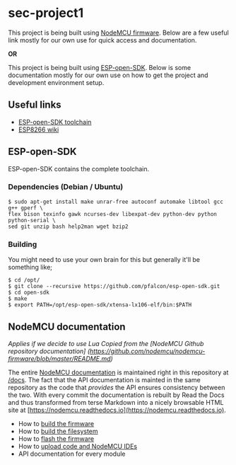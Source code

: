 # sec-project1
This project is being built using [NodeMCU firmware](https://github.com/nodemcu/nodemcu-firmware). Below are a few useful link mostly for our own use for quick access and documentation.

**OR**

This project is being built using [ESP-open-SDK](). Below is some documentation mostly for our own use on how to get the project and development environment setup.

## Useful links

- [ESP-open-SDK toolchain](https://github.com/pfalcon/esp-open-sdk)
- [ESP8266 wiki](https://github.com/esp8266/esp8266-wiki/wiki/Toolchain)

## ESP-open-SDK 
ESP-open-SDK contains the complete toolchain.

### Dependencies (Debian / Ubuntu)
```
$ sudo apt-get install make unrar-free autoconf automake libtool gcc g++ gperf \
flex bison texinfo gawk ncurses-dev libexpat-dev python-dev python python-serial \
sed git unzip bash help2man wget bzip2
```

### Building
You might need to use your own brain for this but generally it'll be something like;
```
$ cd /opt/
$ git clone --recursive https://github.com/pfalcon/esp-open-sdk.git
$ cd open-sdk
$ make
$ export PATH=/opt/esp-open-sdk/xtensa-lx106-elf/bin:$PATH 
```


## NodeMCU documentation
*Applies if we decide to use Lua*
*Copied from the [NodeMCU Github repository documentation]
(https://github.com/nodemcu/nodemcu-firmware/blob/master/README.md)*

The entire [NodeMCU documentation](https://nodemcu.readthedocs.io) is maintained right in this repository at [/docs](docs). The fact that the API documentation is mainted in the same repository as the code that *provides* the API ensures consistency between the two. With every commit the documentation is rebuilt by Read the Docs and thus transformed from terse Markdown into a nicely browsable HTML site at [https://nodemcu.readthedocs.io](https://nodemcu.readthedocs.io). 

- How to [build the firmware](https://nodemcu.readthedocs.io/en/master/en/build/)
- How to [build the filesystem](https://nodemcu.readthedocs.io/en/master/en/spiffs/)
- How to [flash the firmware](https://nodemcu.readthedocs.io/en/master/en/flash/)
- How to [upload code and NodeMCU IDEs](https://nodemcu.readthedocs.io/en/master/en/upload/)
- API documentation for every module
